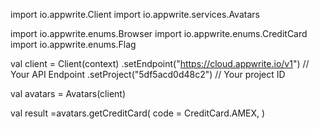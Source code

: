 import io.appwrite.Client
import io.appwrite.services.Avatars

import io.appwrite.enums.Browser
import io.appwrite.enums.CreditCard
import io.appwrite.enums.Flag

val client = Client(context)
    .setEndpoint("https://cloud.appwrite.io/v1") // Your API Endpoint
    .setProject("5df5acd0d48c2") // Your project ID

val avatars = Avatars(client)

val result =avatars.getCreditCard(
    code = CreditCard.AMEX,
)